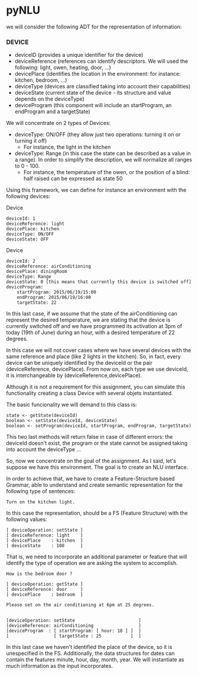 # pyNLU

we will consider the following ADT for the representation of information:

### DEVICE
- deviceID (provides a unique identifier for the device)
- deviceReference (references can identify descriptors. We will used the following: light, owen, heating, door, ...)
- devicePlace (identifies the location in the environment: for instance: kitchen, bedroom, ...)
- deviceType (devices are classified taking into account their capabilities)
- deviceState (current state of the device - its structure and value depends on the deviceType)
- deviceProgram (this component will include an startProgram, an endProgram and a targetState)

We will concentrate on 2 types of Devices:

- deviceType: ON/OFF (they allow just two operations: turning it on or turning it off)
    - For instance, the light in the kitchen
- deviceType: Range (in this case the state can be described as a value in a range). In order to simplify the description, we will normalize all ranges to 0 - 100. 
    - For instance, the temperature of the owen, or the position of a blind: half raised can be expressed as state 50

Using this framework, we can define for instance an environment with the following devices:

Device

    deviceId: 1
    deviceReference: light
    devicePlace: kitchen
    deviceType: ON/OFF
    deviceState: OFF

Device

    deviceId: 2
    deviceReference: airConditioning
    devicePlace: diningRoom
    deviceType: Range
    deviceState: 0 [this means that currently this device is switched off]
    deviceProgram:
        startProgram: 2015/06/19/15:00
        endProgram: 2015/06/19/16:00
        targetState: 22

In this last case, if we assume that the state of the airConditioning can represent the desired temperature, we are stating that the device is currently switched off and we have programmed its activation at 3pm of today (19th of June) during an hour, with a desired temperature of 22 degrees.

In this case we will not cover cases where we have several devices with the same reference and place (like 2 lights in the kitchen). So, in fact, every device can be uniquely identified by the deviceId or the pair (deviceReference, devicePlace). From now on, each type we use deviceId, it is interchangeable by (deviceReference,devicePlace).

Although it is not a requirement for this assignment, you can simulate this functionality creating a class Device with several objets instantiated.

The basic funcionality we will demand to this class is:

    state <- getState(deviceId)
    boolean <- setState(deviceId, deviceState)
    boolean <- setProgram(deviceId, startProgram, endProgram, targetState)

This two last methods will return false in case of different errors: the deviceId doesn't exist, the program or the state cannot be assigned taking into account the deviceType ...

So, now we concentrate on the goal of the assignment. As I said, let's suppose we have this environment. The goal is to create an NLU interface.

In order to achieve that, we have to create a Feature-Structure based Grammar, able to understand and create semantic representation for the following type of sentences:

    Turn on the kitchen light.

In this case the representation, should be a FS (Feature Structure) with the following values:

    [ deviceOperation: setState ]
    [ deviceReference: light    ]
    [ devicePlace    : kitchen  ]
    [ deviceState    : 100      ]

That is, we need to incorporate an additional parameter or feature that will identify the type of operation we are asking the system to accomplish.

    How is the bedroom door ?

    [ deviceOperation: getState ]
    [ deviceReference: door     ]
    [ devicePlace    : bedroom  ]

    Please set on the air conditioning at 6pm at 25 degrees.


    [deviceOperation: setState                        ]
    [deviceReference: airConditioning                 ]
    [deviceProgram  : [ startProgram: [ hour: 18 ] ]  ]
    [                 [ targetState : 25           ]  ] 


In this last case we haven't identified the place of the device, so it is unespecified in the FS. Additionally, the data structures for dates can contain the features minute, hour, day, month, year. We will instantiate as much information as the input incorporates.